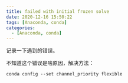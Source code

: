 ```yaml
---
title: failed with initial frozen solve
date: 2020-12-16 15:50:22
tags: [Anaconda, conda]
categories: 
  - [Anaconda, conda]
---
```


记录一下遇到的错误。

<!-- more -->

不知道这个错误是啥原因，解决方法：

```
conda config --set channel_priority flexible
```